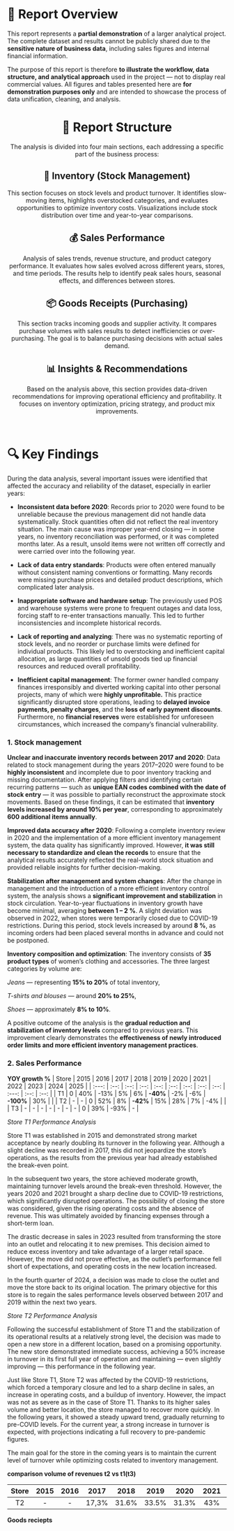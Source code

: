 # 🧾 Report Overview

This report represents a **partial demonstration** of a larger analytical project.
The complete dataset and results cannot be publicly shared due to the **sensitive nature of business data**, including sales figures and internal financial information.

The purpose of this report is therefore **to illustrate the workflow, data structure, and analytical approach** used in the project — not to display real commercial values.
All figures and tables presented here are **for demonstration purposes only** and are intended to showcase the process of data unification, cleaning, and analysis.

<center>

# 🧭 Report Structure

The analysis is divided into four main sections, each addressing a specific part of the business process:

## 🏬 Inventory (Stock Management)

This section focuses on stock levels and product turnover.
It identifies slow-moving items, highlights overstocked categories, and evaluates opportunities to optimize inventory costs.
Visualizations include stock distribution over time and year-to-year comparisons.

## 💰 Sales Performance

Analysis of sales trends, revenue structure, and product category performance.
It evaluates how sales evolved across different years, stores, and time periods.
The results help to identify peak sales hours, seasonal effects, and differences between stores.

## 📦 Goods Receipts (Purchasing)

This section tracks incoming goods and supplier activity.
It compares purchase volumes with sales results to detect inefficiencies or over-purchasing.
The goal is to balance purchasing decisions with actual sales demand.

## 📊 Insights & Recommendations

Based on the analysis above, this section provides data-driven recommendations for improving operational efficiency and profitability.
It focuses on inventory optimization, pricing strategy, and product mix improvements.

</center>

<br>

# 🔍 Key Findings

During the data analysis, several important issues were identified that affected the accuracy and reliability of the dataset, especially in earlier years:

- **Inconsistent data before 2020**:
  Records prior to 2020 were found to be unreliable because the previous management did not handle data systematically. Stock quantities often did not reflect the real inventory situation.
  The main cause was improper year-end closing — in some years, no inventory reconciliation was performed, or it was completed months later. As a result, unsold items were not written off correctly and were carried over into the following year.

- **Lack of data entry standards**:
  Products were often entered manually without consistent naming conventions or formatting. Many records were missing purchase prices and detailed product descriptions, which complicated later analysis.

- **Inappropriate software and hardware setup**:
  The previously used POS and warehouse systems were prone to frequent outages and data loss, forcing staff to re-enter transactions manually. This led to further inconsistencies and incomplete historical records.

- **Lack of reporting and analyzing**:
  There was no systematic reporting of stock levels, and no reorder or purchase limits were defined for individual products.
  This likely led to overstocking and inefficient capital allocation, as large quantities of unsold goods tied up financial resources and reduced overall profitability.

- **Inefficient capital management**:
  The former owner handled company finances irresponsibly and diverted working capital into other personal projects, many of which were **highly unprofitable.**
  This practice significantly disrupted store operations, leading to **delayed invoice payments, penalty charges**, and the **loss of early payment discounts**.
  Furthermore, no **financial reserves** were established for unforeseen circumstances, which increased the company’s financial vulnerability.

### 1. Stock management

**Unclear and inaccurate inventory records between 2017 and 2020**:
Data related to stock management during the years 2017–2020 were found to be **highly inconsistent** and incomplete due to poor inventory tracking and missing documentation.
After applying filters and identifying certain recurring patterns — such as **unique EAN codes combined with the date of stock entry** — it was possible to partially reconstruct the approximate stock movements.
Based on these findings, it can be estimated that **inventory levels increased by around 10% per year**, corresponding to approximately **600 additional items annually**.

**Improved data accuracy after 2020**:
Following a complete inventory review in 2020 and the implementation of a more efficient inventory management system, the data quality has significantly improved.
However, **it was still necessary to standardize and clean the records** to ensure that the analytical results accurately reflected the real-world stock situation and provided reliable insights for further decision-making.

**Stabilization after management and system changes**:
After the change in management and the introduction of a more efficient inventory control system, the analysis shows a **significant improvement and stabilization** in stock circulation.
Year-to-year fluctuations in inventory growth have become minimal, averaging **between 1 – 2 %**.
A slight deviation was observed in 2022, when stores were temporarily closed due to COVID-19 restrictions. During this period, stock levels increased by around **8 %**, as incoming orders had been placed several months in advance and could not be postponed.

**Inventory composition and optimization**:
The inventory consists of **35 product types** of women’s clothing and accessories.
The three largest categories by volume are:

_Jeans_ — representing **15% to 20%** of total inventory,

_T-shirts and blouses_ — around **20% to 25%**,

_Shoes_ — approximately **8% to 10%**.

A positive outcome of the analysis is the **gradual reduction and stabilization of inventory levels** compared to previous years.
This improvement clearly demonstrates the **effectiveness of newly introduced order limits and more efficient inventory management practices**.

### 2. Sales Performance

**YOY growth %**
| Store | 2015 | 2016 | 2017 | 2018 | 2019 | 2020 | 2021 | 2022 | 2023 | 2024 | 2025 |
| :---: | :--: | :--: | :--: | :--: | :--: | :--: | :--: | :--: | :---: | :--: | :--: |
| T1 | 0 | 40% | -13% | 5% | 6% | **-40%** | -2% | -6% | **-100%** | 30% | |
| T2 | - | - | 0 | 52% | 8% | **-42%** | 15% | 28% | 7% | -4% | |
| T3 | - | - | - | - | - | - | - | 0 | 39% | -93% | - |

_Store T1 Performance Analysis_

Store T1 was established in 2015 and demonstrated strong market acceptance by nearly doubling its turnover in the following year. Although a slight decline was recorded in 2017, this did not jeopardize the store’s operations, as the results from the previous year had already established the break-even point.

In the subsequent two years, the store achieved moderate growth, maintaining turnover levels around the break-even threshold. However, the years 2020 and 2021 brought a sharp decline due to COVID-19 restrictions, which significantly disrupted operations. The possibility of closing the store was considered, given the rising operating costs and the absence of revenue. This was ultimately avoided by financing expenses through a short-term loan.

The drastic decrease in sales in 2023 resulted from transforming the store into an outlet and relocating it to new premises. This decision aimed to reduce excess inventory and take advantage of a larger retail space. However, the move did not prove effective, as the outlet’s performance fell short of expectations, and operating costs in the new location increased.

In the fourth quarter of 2024, a decision was made to close the outlet and move the store back to its original location. The primary objective for this store is to regain the sales performance levels observed between 2017 and 2019 within the next two years.

_Store T2 Performance Analysis_

Following the successful establishment of Store T1 and the stabilization of its operational results at a relatively strong level, the decision was made to open a new store in a different location, based on a promising opportunity. The new store demonstrated immediate success, achieving a 50% increase in turnover in its first full year of operation and maintaining — even slightly improving — this performance in the following year.

Just like Store T1, Store T2 was affected by the COVID-19 restrictions, which forced a temporary closure and led to a sharp decline in sales, an increase in operating costs, and a buildup of inventory. However, the impact was not as severe as in the case of Store T1. Thanks to its higher sales volume and better location, the store managed to recover more quickly. In the following years, it showed a steady upward trend, gradually returning to pre-COVID levels. For the current year, a strong increase in turnover is expected, with projections indicating a full recovery to pre-pandemic figures.

The main goal for the store in the coming years is to maintain the current level of turnover while optimizing costs related to inventory management.

**comparison volume of revenues t2 vs t1(t3)**

| Store | 2015 | 2016 | 2017  | 2018  | 2019  | 2020  | 2021 | 2022 | 2023  | 2024 | 2025 |
| :---: | :--: | :--: | :---: | :---: | :---: | :---: | :--: | :--: | :---: | :--: | :--: |
|  T2   |  -   |  -   | 17,3% | 31.6% | 33.5% | 31.3% | 43%  | 36%  | 43.3% | 53%  |      |

**Goods reciepts**
